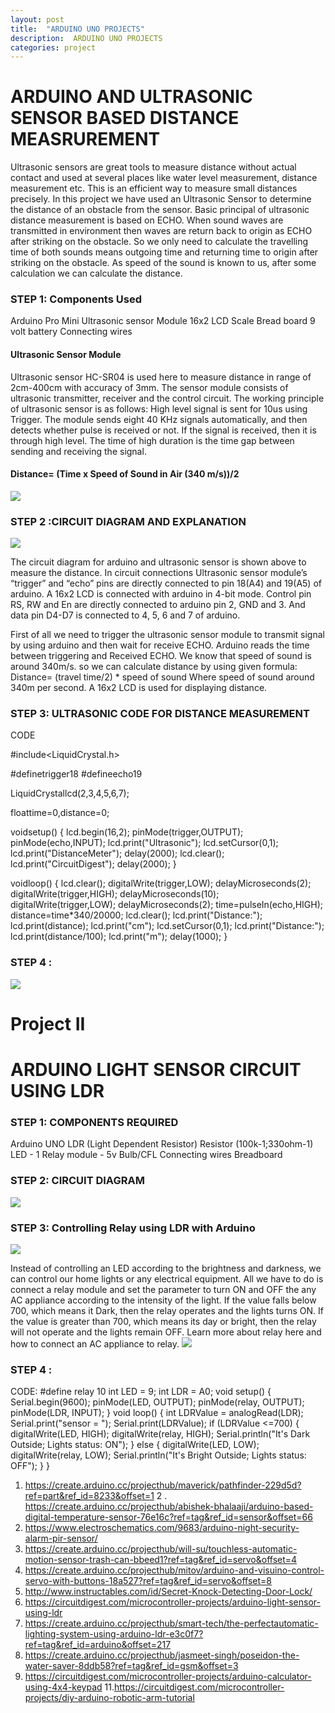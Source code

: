 ```yaml
---
layout: post
title:  "ARDUINO UNO PROJECTS"
description:  ARDUINO UNO PROJECTS
categories: project
---
```



                                                     
# ARDUINO AND ULTRASONIC SENSOR BASED DISTANCE MEASRUREMENT
Ultrasonic sensors are great tools to measure distance without actual contact and used at several places like water level measurement, distance measurement etc. This is an efficient way to measure small distances precisely. In this project we have used an Ultrasonic Sensor to determine the distance of an obstacle from the sensor. Basic principal of ultrasonic distance measurement is based on ECHO. When sound waves are transmitted in environment then waves are return back to origin as ECHO after striking on the obstacle. So we only need to calculate the travelling time of both sounds means outgoing time and returning time to origin after striking on the obstacle. As speed of the sound is known to us, after some calculation we can calculate the distance.   

### STEP 1: Components Used
Arduino Pro Mini
Ultrasonic sensor Module
16x2 LCD
Scale
Bread board
9 volt battery
Connecting wires
#### Ultrasonic Sensor Module
Ultrasonic sensor HC-SR04 is used here to measure distance in range of 2cm-400cm with accuracy of 3mm. The sensor module consists of ultrasonic transmitter, receiver and the control circuit. The working principle of ultrasonic sensor is as follows:
High level signal is sent for 10us using Trigger.
The module sends eight 40 KHz signals automatically, and then detects whether pulse is received or not.
If the signal is received, then it is through high level. The time of high duration is the time gap between sending and receiving the signal.
#### Distance= (Time x Speed of Sound in Air (340 m/s))/2

![]({{site.baseurl}}/images/Project/UNO/01.png)

 
### STEP 2 :CIRCUIT DIAGRAM AND EXPLANATION
![]({{site.baseurl}}/images/Project/UNO/02.png)

The circuit diagram for arduino and ultrasonic sensor is shown above to measure the distance. In circuit connections Ultrasonic sensor module’s “trigger” and “echo” pins are directly connected to pin 18(A4) and 19(A5) of arduino. A 16x2 LCD is connected with arduino in 4-bit mode. Control pin RS, RW and En are directly connected to arduino pin 2, GND and 3. And data pin D4-D7 is connected to 4, 5, 6 and 7 of arduino.
 
First of all we need to trigger the ultrasonic sensor module to transmit signal by using arduino and then wait for receive ECHO. Arduino reads the time between triggering and Received ECHO. We know that speed of sound is around 340m/s. so we can calculate distance by using given formula:
Distance= (travel time/2) * speed of sound
Where speed of sound around 340m per second.
A 16x2 LCD is used for displaying distance.
 
### STEP 3:  ULTRASONIC CODE FOR DISTANCE MEASUREMENT
CODE
 
#include<LiquidCrystal.h>
 
#definetrigger18
#defineecho19
 
LiquidCrystallcd(2,3,4,5,6,7);
 
floattime=0,distance=0;
 
voidsetup()
{
 lcd.begin(16,2);
 pinMode(trigger,OUTPUT);
 pinMode(echo,INPUT);
 lcd.print("Ultrasonic");
 lcd.setCursor(0,1);
 lcd.print("DistanceMeter");
 delay(2000);
 lcd.clear();
 lcd.print("CircuitDigest");
 delay(2000);
}
 
voidloop()
{
 lcd.clear();
 digitalWrite(trigger,LOW);
 delayMicroseconds(2);
 digitalWrite(trigger,HIGH);
 delayMicroseconds(10);
 digitalWrite(trigger,LOW);
 delayMicroseconds(2);
 time=pulseIn(echo,HIGH);
 distance=time*340/20000;
 lcd.clear();
 lcd.print("Distance:");
 lcd.print(distance);
 lcd.print("cm");
 lcd.setCursor(0,1);
 lcd.print("Distance:");
 lcd.print(distance/100);
 lcd.print("m");
 delay(1000);
}

### STEP 4 :

![]({{site.baseurl}}/images/Project/UNO/03.png)

 
 
# Project II
# ARDUINO LIGHT SENSOR CIRCUIT USING LDR

### STEP 1: COMPONENTS REQUIRED
Arduino UNO
LDR (Light Dependent Resistor)
Resistor (100k-1;330ohm-1)
LED - 1
Relay module - 5v
Bulb/CFL
Connecting wires
Breadboard
 
 
### STEP 2: CIRCUIT DIAGRAM
![]({{site.baseurl}}/images/Project/UNO/04.png)
 
 
### STEP 3: Controlling Relay using LDR with Arduino
![]({{site.baseurl}}/images/Project/UNO/05.png)
  
 
Instead of controlling an LED according to the brightness and darkness, we can control our home lights or any electrical equipment. All we have to do is connect a relay module and set the parameter to turn ON and OFF the any AC appliance according to the intensity of the light. If the value falls below 700, which means it Dark, then the relay operates and the lights turns ON. If the value is greater than 700, which means its day or bright, then the relay will not operate and the lights remain OFF. Learn more about relay here and how to connect an AC appliance to relay.
![]({{site.baseurl}}/images/Project/UNO/06.png)
 
 
### STEP 4 :
CODE: 
#define relay 10
int LED = 9;
int LDR = A0;
void setup() 
{
Serial.begin(9600);
pinMode(LED, OUTPUT);
pinMode(relay, OUTPUT);
pinMode(LDR, INPUT);
}
void loop() {
int LDRValue = analogRead(LDR);
Serial.print("sensor = ");
Serial.print(LDRValue);
if (LDRValue <=700) 
{
digitalWrite(LED, HIGH);
digitalWrite(relay, HIGH);
Serial.println("It's Dark Outside; Lights status: ON");
}
else 
{
digitalWrite(LED, LOW);
digitalWrite(relay, LOW);
Serial.println("It's Bright Outside; Lights status: OFF");
}
}


 
 

1. https://create.arduino.cc/projecthub/maverick/pathfinder-229d5d?ref=part&ref_id=8233&offset=1
2 . https://create.arduino.cc/projecthub/abishek-bhalaaji/arduino-based-digital-temperature-sensor-76e16c?ref=tag&ref_id=sensor&offset=66
3. https://www.electroschematics.com/9683/arduino-night-security-alarm-pir-sensor/
4. https://create.arduino.cc/projecthub/will-su/touchless-automatic-motion-sensor-trash-can-bbeed1?ref=tag&ref_id=servo&offset=4
5. https://create.arduino.cc/projecthub/mitov/arduino-and-visuino-control-servo-with-buttons-18a527?ref=tag&ref_id=servo&offset=8
6.  http://www.instructables.com/id/Secret-Knock-Detecting-Door-Lock/
7. https://circuitdigest.com/microcontroller-projects/arduino-light-sensor-using-ldr
8. https://create.arduino.cc/projecthub/smart-tech/the-perfectautomatic-lighting-system-using-arduino-ldr-e3c0f7?ref=tag&ref_id=arduino&offset=217
9. https://create.arduino.cc/projecthub/jasmeet-singh/poseidon-the-water-saver-8ddb58?ref=tag&ref_id=gsm&offset=3
10. https://circuitdigest.com/microcontroller-projects/arduino-calculator-using-4x4-keypad
11.https://circuitdigest.com/microcontroller-projects/diy-arduino-robotic-arm-tutorial
